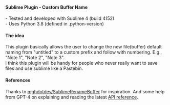 #### Sublime Plugin - Custom Buffer Name
\- Tested and developed with Sublime 4 (build 4152)  
\- Uses Python 3.8 (defined in .python-version)

#### The idea
This plugin basically allows the user to change the new file(buffer) default naming from "untitled" to a custom prefix and follow with numbering. E.g., "Note 1", "Note 2", "Note 3".  
I think this plugin will be handy for people who never really want to save files and use sublime like a Pastebin.

#### References
Thanks to [mghdotdev/SublimeRenameBuffer](https://github.com/mghdotdev/SublimeRenameBuffer/tree/master) for inspiration.
And some help from GPT-4 on explaining and reading the latest [API reference](https://www.sublimetext.com/docs/api_reference.html).
